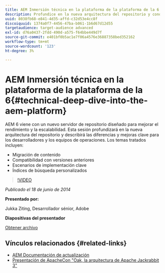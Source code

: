 ```yaml
---
title: AEM Inmersión técnica en la plataforma de la plataforma de la 6
description: Profundice en la nueva arquitectura del repositorio y conozca las diferencias y mejoras clave para los desarrolladores y equipos de operaciones.
uuid: 8038fb68-e841-4d35-affd-c32d53e4cc8f
discoiquuid: 1374a0f7-4456-47ba-b061-1b6d67d12d55
targetaudience: target-audience advanced
exl-id: d76a0437-2fdd-490d-a575-f64bbe449d7f
source-git-commit: e401bf0b5ac1e7f06a4576e36887358bed352162
workflow-type: tm+mt
source-wordcount: '123'
ht-degree: 3%

---
```


# AEM Inmersión técnica en la plataforma de la plataforma de la 6{#technical-deep-dive-into-the-aem-platform}

AEM 6 viene con un nuevo servidor de repositorio diseñado para mejorar el rendimiento y la escalabilidad. Esta sesión profundizará en la nueva arquitectura del repositorio y describirá las diferencias y mejoras clave para los desarrolladores y los equipos de operaciones. Los temas tratados incluyen:

* Migración de contenido
* Compatibilidad con versiones anteriores
* Escenarios de implementación clave
* Índices de búsqueda personalizados

>[!VIDEO](https://video.tv.adobe.com/v/19518/?quality=9)

*Publicado el 18 de junio de 2014*

**Presentado por:**

Jukka Ziting, Desarrollador sénior, Adobe

**Diapositivas del presentador**

[Obtener archivo](assets/technical-deep-dive-of-the-aem-6-platform.pdf)

## Vínculos relacionados {#related-links}

* [AEM Documentación de actualización](https://docs.adobe.com/content/docs/en/aem/6-0/deploy/upgrade.html)
* [Presentación de ApacheCon &quot;Oak, la arquitectura de Apache Jackrabbit 3&quot;](https://www.slideshare.net/jukka/oak-the-architecture-of-apache-jackrabbit-3)
